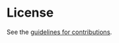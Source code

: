 # License

See the
[guidelines for contributions](https://github.com/aaronpk/global-token-revocation/blob/main/CONTRIBUTING.md).
